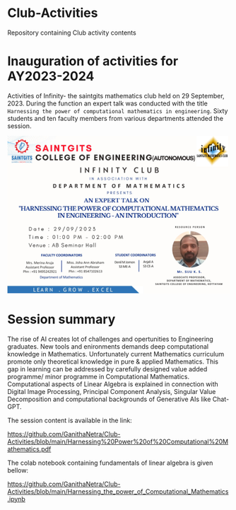 # Club-Activities
Repository containing Club activity contents

# Inauguration of activities for AY2023-2024

Activities of Infinity- the saintgits mathematics club held on 29 September, 2023. During the function an expert talk was conducted  with the title `Harnessing the power of computational mathematics in engineering`. Sixty students and ten faculty members from various departments attended the session.

![](https://github.com/GanithaNetra/Club-Activities/blob/main/Infinity-%20Mathematics%20club.bmp)



# Session summary

The rise of AI creates lot of challenges and opertunities to Engineering graduates. New tools and enironments demands deep computational knowledge in Mathematics. Unfortunately current Mathematics curriculum promote only theoretical knowledge in pure & applied Mathematics. This gap in learning can be addressed by carefully designed value added programme/ minor programme in Computational Mathematics. Computational aspects of Linear Algebra is explained in connection with Digital Image Processing, Principal Component Analysis, Singular Value Decomposition and computational backgrounds of Generative AIs like Chat-GPT.


The session content is available in the link:

<https://github.com/GanithaNetra/Club-Activities/blob/main/Harnessing%20Power%20of%20Computational%20Mathematics.pdf>

The colab notebook containing fundamentals of linear algebra is given bellow:

<https://github.com/GanithaNetra/Club-Activities/blob/main/Harnessing_the_power_of_Computational_Mathematics.ipynb>
